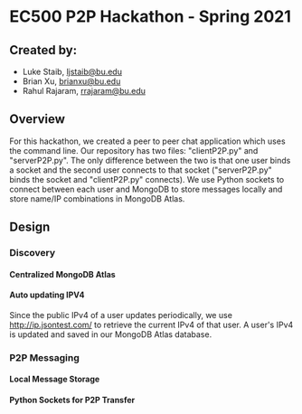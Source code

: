# EC500 P2P Hackathon - Spring 2021
## Created by:
- Luke Staib, ljstaib@bu.edu
- Brian Xu, brianxu@bu.edu
- Rahul Rajaram, rrajaram@bu.edu

## Overview

For this hackathon, we created a peer to peer chat application which uses the command line. Our repository has two files: "clientP2P.py" and "serverP2P.py". The only difference between the two is that one user binds a socket and the second user connects to that socket ("serverP2P.py" binds the socket and "clientP2P.py" connects). We use Python sockets to connect between each user and MongoDB to store messages locally and store name/IP combinations in MongoDB Atlas.

## Design

### Discovery

#### Centralized MongoDB Atlas

#### Auto updating IPV4
Since the public IPv4 of a user updates periodically, we use http://ip.jsontest.com/ to retrieve the current IPv4 of that user. A user's IPv4 is updated and saved in our MongoDB Atlas database.

### P2P Messaging

#### Local Message Storage

#### Python Sockets for P2P Transfer

